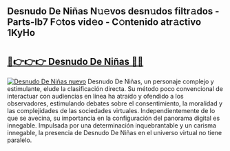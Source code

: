 ## Desnudo De Niñas N𝚞𝚎vos desn𝚞dos filtr𝚊dos - Parts-lb7 F𝚘tos vid𝚎o - C𝚘ntenido atr𝚊ctivo 1KyHo

# <h2><a href="http://mb4dtrg.tromn.icu/?c=Desnudo+De+Ni%c3%b1as">🔗👉👉👉 Desnudo De Niñas 🔗🔗</a></h2>

[![Desnudo De Niñas nuevo](https://i.imgur.com/pEAQMta.gif)](http://mb4dtrg.tromn.icu/?c=Desnudo+De+Ni%c3%b1as)
Desnudo De Niñas, un personaje complejo y estimulante, elude la clasificación directa. Su método poco convencional de interactuar con audiencias en línea ha atraído y ofendido a los observadores, estimulando debates sobre el consentimiento, la moralidad y las complejidades de las sociedades virtuales. Independientemente de lo que se avecina, su importancia en la configuración del panorama digital es innegable. Impulsada por una determinación inquebrantable y un carisma innegable, la presencia de Desnudo De Niñas en el universo virtual no tiene paralelo.
